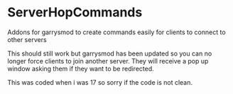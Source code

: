 # ServerHopCommands
 Addons for garrysmod to create commands easily for clients to connect to other servers
 
This should still work but garrysmod has been updated so you can no longer force clients to join another server. They will receive a pop up window asking them if they want to be redirected.
 
 This was coded when i was 17 so sorry if the code is not clean.
